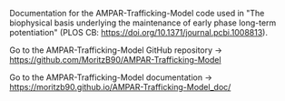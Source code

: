
Documentation for the AMPAR-Trafficking-Model code used in "The biophysical basis underlying the maintenance of early phase long-term potentiation" (PLOS CB: https://doi.org/10.1371/journal.pcbi.1008813).

Go to the AMPAR-Trafficking-Model GitHub repository -> https://github.com/MoritzB90/AMPAR-Trafficking-Model

Go to the AMPAR-Trafficking-Model documentation -> https://moritzb90.github.io/AMPAR-Trafficking-Model_doc/